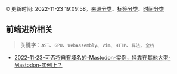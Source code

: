 :alarm_clock: 更新时间: 2022-11-23 19:09:58。[来源分类](../README.md)、[标签分类](../TAGS.md)、[时间分类](../TIMELINE.md)

## 前端进阶相关


> 关键字：`AST`、`GPU`、`WebAssembly`、`Vim`、`HTTP`、`算法`、`全栈`



- [2022-11-23-可否将自有域名的-Mastodon-实例，挂靠在其他大型-Mastodon-实例上？](https://www.v2ex.com/t/897440) 